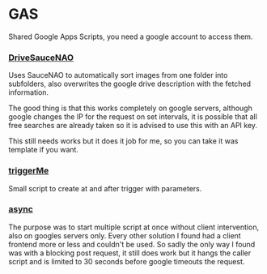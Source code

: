 # GAS
Shared Google Apps Scripts, you need a google account to access them.  

### [DriveSauceNAO](https://script.google.com/d/1esBRcVLWkp_Xfnx08kWGDy2ka8l-EmrYUX6q640WFa3HtKXHaBsExUYq/edit?usp=sharing)

Uses SauceNAO to automatically sort images from one folder into subfolders, also overwrites the google drive description with the fetched information.

The good thing is that this works completely on google servers, although google changes the IP for the request on set intervals, it is possible that all free searches are already taken so it is advised to use this with an API key.

This still needs works but it does it job for me, so you can take it was template if you want.

### [triggerMe](https://script.google.com/d/1ifx0NzjdasBKSlwUoTG-1JbSg3w83nwqbbREg_kPT_p9mh2kJ2ePukWT/edit?usp=sharing)

Small script to create at and after trigger with parameters.

### [async](https://script.google.com/d/1oYg_C9uCUAnAzePKXX9SxL8b5x-mVnnGWIH-LC-PzzPzhFRqfwrC3ae0/edit?usp=sharing)

The purpose was to start multiple script at once without client intervention, also on googles servers only. Every other solution I found had a client frontend more or less and couldn't be used. So sadly the only way I found was with a blocking post request, it still does work but it hangs the caller script and is limited to 30 seconds before google timeouts the request.
